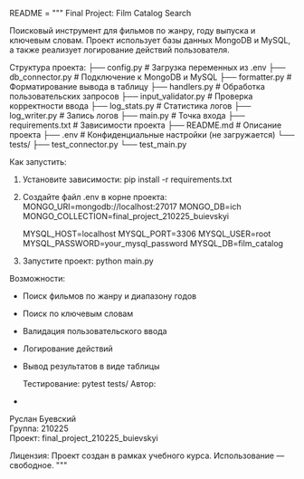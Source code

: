 README = """
Final Project: Film Catalog Search

Поисковый инструмент для фильмов по жанру, году выпуска и ключевым словам.
Проект использует базы данных MongoDB и MySQL, а также реализует логирование действий пользователя.

Структура проекта:
├── config.py              # Загрузка переменных из .env
├── db_connector.py        # Подключение к MongoDB и MySQL
├── formatter.py           # Форматирование вывода в таблицу
├── handlers.py            # Обработка пользовательских запросов
├── input_validator.py     # Проверка корректности ввода
├── log_stats.py           # Статистика логов
├── log_writer.py          # Запись логов
├── main.py                # Точка входа
├── requirements.txt       # Зависимости проекта
├── README.md              # Описание проекта
├── .env                   # Конфиденциальные настройки (не загружается)
└── tests/
    ├── test_connector.py
    └── test_main.py

   Как запустить:

1. Установите зависимости:
   pip install -r requirements.txt

2. Создайте файл .env в корне проекта:
   MONGO_URI=mongodb://localhost:27017
   MONGO_DB=ich
   MONGO_COLLECTION=final_project_210225_buievskyi

   MYSQL_HOST=localhost
   MYSQL_PORT=3306
   MYSQL_USER=root
   MYSQL_PASSWORD=your_mysql_password
   MYSQL_DB=film_catalog

3. Запустите проект:
   python main.py

  Возможности:

- Поиск фильмов по жанру и диапазону годов
- Поиск по ключевым словам
- Валидация пользовательского ввода
- Логирование действий
- Вывод результатов в виде таблицы

  Тестирование:
   pytest tests/
Автор:
- 
Руслан Буевский  
Группа: 210225  
Проект: final_project_210225_buievskyi

Лицензия:
Проект создан в рамках учебного курса. Использование — свободное.
"""